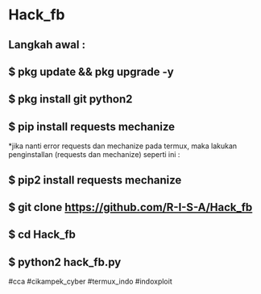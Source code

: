 # Hack_fb
Langkah awal : 
----------------------------------------------------------------
$ pkg update && pkg upgrade -y
----------------------------------------------------------------
$ pkg install git python2
----------------------------------------------------------------
$ pip install requests mechanize
----------------------------------------------------------------
*jika nanti error requests dan mechanize pada termux, maka lakukan penginstallan (requests dan mechanize) seperti ini :

$ pip2 install requests mechanize
----------------------------------------------------------------
$ git clone https://github.com/R-I-S-A/Hack_fb
----------------------------------------------------------------
$ cd Hack_fb
----------------------------------------------------------------
$ python2 hack_fb.py
----------------------------------------------------------------

#cca
#cikampek_cyber
#termux_indo
#indoxploit

